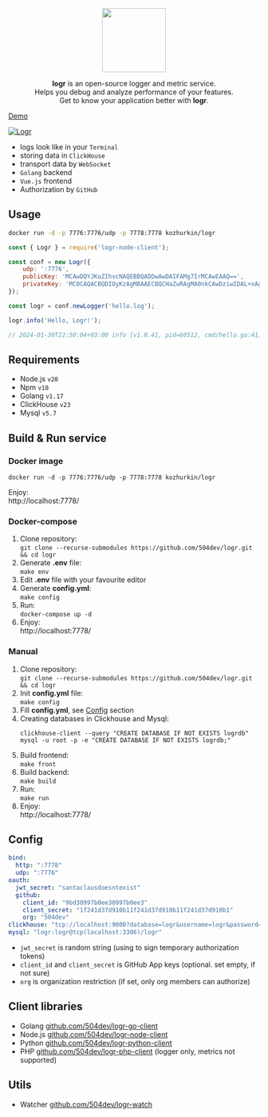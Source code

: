 <div align="center">
  <a href="https://logr.info/demo">
    <img width="128" height="128" src="https://raw.githubusercontent.com/504dev/logr-front/master/static/logr.png">
  </a>
  <p>
    <b>logr</b> is an open-source logger and metric service.
    <br>
    Helps you debug and analyze performance of your features.
    <br>
    Get to know your application better with <b>logr</b>.
  </p>
</div>

[Demo]

[![Logr](https://raw.githubusercontent.com/504dev/logr-front/master/static/preview.jpg)][Demo]

[Demo]: http://logr.info/demo

* logs look like in your `Terminal`
* storing data in `ClickHouse`
* transport data by `WebSocket`
* `Golang` backend
* `Vue.js` frontend
* Authorization by `GitHub`

## Usage
```bash
docker run -d -p 7776:7776/udp -p 7778:7778 kozhurkin/logr
```
```javascript
const { Logr } = require('logr-node-client');

const conf = new Logr({
    udp: ':7776',
    publicKey: 'MCAwDQYJKoZIhvcNAQEBBQADDwAwDAIFAMg7IrMCAwEAAQ==',
    privateKey: 'MC0CAQACBQDIOyKzAgMBAAECBQCHaZwRAgMA0nkCAwDziwIDAL+xAgJMKwICGq0=',
});

const logr = conf.newLogger('hello.log');

logr.info('Hello, Logr!');

// 2024-01-30T22:50:04+03:00 info [v1.0.41, pid=60512, cmd/hello.go:41] Hello, Logr!
```

## Requirements
* Node.js `v20`
* Npm `v10`
* Golang `v1.17`
* ClickHouse `v23`
* Mysql `v5.7`


## Build & Run service

### Docker image
```
docker run -d -p 7776:7776/udp -p 7778:7778 kozhurkin/logr
```
Enjoy: \
   http://localhost:7778/

### Docker-compose
1. Clone repository: \
   `git clone --recurse-submodules https://github.com/504dev/logr.git && cd logr`
2. Generate **.env** file: \
   `make env`
3. Edit **.env** file with your favourite editor
4. Generate **config.yml**: \
   `make config`
5. Run: \
   `docker-compose up -d`
6. Enjoy: \
   http://localhost:7778/

### Manual
1. Clone repository: \
    `git clone --recurse-submodules https://github.com/504dev/logr.git && cd logr`
2. Init **config.yml** file: \
    `make config`
3. Fill **config.yml**, see [Config](#config) section
4. Creating databases in Clickhouse and Mysql:
    ```
    clickhouse-client --query "CREATE DATABASE IF NOT EXISTS logrdb"
    mysql -u root -p -e "CREATE DATABASE IF NOT EXISTS logrdb;"
    ```
5. Build frontend: \
   `make front`
6. Build backend: \
   `make build`
7. Run: \
    `make run`
8. Enjoy: \
   http://localhost:7778/

## Config
```yaml
bind:
  http: ":7778"
  udp: ":7776"
oauth:
  jwt_secret: "santaclausdoesntexist"
  github:
    client_id: "9bd30997b0ee30997b0ee3"
    client_secret: "1f241d37d910b11f241d37d910b11f241d37d910b1"
    org: "504dev"
clickhouse: "tcp://localhost:9000?database=logr&username=logr&password=logr"
mysql: "logr:logr@tcp(localhost:3306)/logr"
```

* `jwt_secret` is random string (using to sign temporary authorization tokens)
* `client_id` and `client_secret` is GitHub App keys (optional. set empty, if not sure)
* `org` is organization restriction (if set, only org members can authorize)

## Client libraries

* Golang [github.com/504dev/logr-go-client](https://github.com/504dev/logr-go-client)
* Node.js [github.com/504dev/logr-node-client](https://github.com/504dev/logr-node-client)
* Python [github.com/504dev/logr-python-client](https://github.com/504dev/logr-python-client)
* PHP [github.com/504dev/logr-php-client](https://github.com/504dev/logr-php-client) (logger only, metrics not supported)

## Utils
* Watcher [github.com/504dev/logr-watch](https://github.com/504dev/logr-watch)

